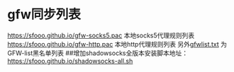 # gfw同步列表
https://sfooo.github.io/gfw-socks5.pac 本地socks5代理规则列表
https://sfooo.github.io/gfw-http.pac 本地http代理规则列表
另外[gfwlist.txt](https://sfooo.github.io/gfwlist.txt) 为GFW-list黑名单列表
##增加shadowsocks全版本安装脚本地址：https://sfooo.github.io/shadowsocks-all.sh
